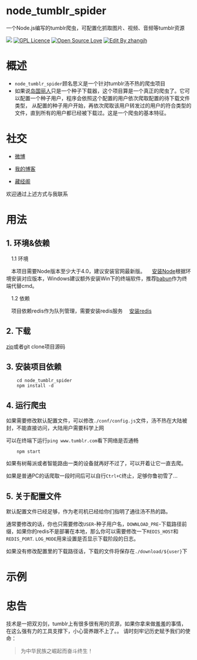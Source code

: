 # node_tumblr_spider
一个Node.js编写的tumblr爬虫，可配置化抓取图片、视频、音频等tumblr资源

![](https://img.shields.io/badge/Node-%3E%3D%20V4-brightgreen.svg)
[![GPL Licence](https://badges.frapsoft.com/os/gpl/gpl.svg?v=103)](https://opensource.org/licenses/GPL-3.0/)  [![Open Source Love](https://badges.frapsoft.com/os/v1/open-source.svg?v=103)](https://github.com/ellerbrock/open-source-badge/)  [![Edit By zhangjh](https://img.shields.io/badge/EditBy-Zhangjh-brightgreen.svg?maxAge=2592000)](https://github.com/zhangjh/hello-blog)

# 概述
- `node_tumblr_spider`顾名思义是一个针对tumblr汤不热的爬虫项目
- 如果说[岛国丽人](https://github.com/zhangjh/islandBeauty)只是一个种子下载器，这个项目算是一个真正的爬虫了。它可以配置一个种子用户，程序会依照这个配置的用户依次爬取配置的待下载文件类型， 从配置的种子用户开始，再依次爬取该用户转发过的用户的符合类型的文件，直到所有的用户都已经被下载过。这是一个爬虫的基本特征。

# 社交
- [微博](http://login.sina.com.cn/sso/login.php?url=http%3A%2F%2Fweibo.com%2Fjhspider&_rand=1472023636.7234&gateway=1&service=miniblog&entry=miniblog&useticket=1&returntype=META&_client_version=0.6.23)

- [我的博客](http://zhangjh.me)

- [藏经阁](http://favlink.cn)

欢迎通过上述方式与我联系

# 用法
## 1. 环境&依赖

　1.1 环境
  
　本项目需要Node版本至少大于4.0，建议安装官网最新版。
　[安装Node](https://nodejs.org/en/)根据环境安装对应版本，Windows建议额外安装Win下的终端软件，推荐[babun](https://github.com/babun/babun)作为终端代替cmd。

　1.2 依赖
  
　项目依赖redis作为队列管理，需要安装redis服务
　[安装redis](http://www.redis.cn/download.html)

## 2. 下载

[zip](https://github.com/zhangjh/node_tumblr_spider/archive/master.zip)或者git clone项目源码

## 3. 安装项目依赖
```
    cd node_tumblr_spider
    npm install -d
```

## 4. 运行爬虫

如果需要修改默认配置文件，可以修改`./conf/config.js`文件，汤不热在大陆被封，不能直接访问，大陆用户需要科学上网

可以在终端下运行`ping www.tumblr.com`看下网络是否通畅
```
    npm start
```

如果有树莓派或者智能路由一类的设备就再好不过了，可以开着让它一直去爬。

如果是普通PC的话爬取一段时间后可以自行`Ctrl+C`终止，足够你鲁初雪了...

## 5. 关于配置文件

默认配置文件已经足够，作为老司机已经给你们指明了通往汤不热的路。

通常要修改的话，你也只需要修改`USER`-种子用户名，`DOWNLOAD_PRE`-下载路径前缀，如果你的redis不是部署在本地，那么你可以需要修改一下`REDIS_HOST`和`REDIS_PORT`.
`LOG_MODE`用来设置是否显示下载阶段的日志。

如果没有修改配置里的下载路径话，下载的文件将保存在`./download/${user}`下

# 示例
# 忠告

技术是一把双刃剑，tumblr上有很多很有用的资源，如果你拿来做羞羞的事情，在这么强有力的工具支撑下，小心营养跟不上了。。
请时刻牢记历史赋予我们的使命：
>  为中华民族之崛起而奋斗终生！ 
